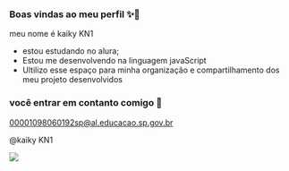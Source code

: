 ### Boas vindas ao meu perfil ✨🥇

meu nome é kaiky KN1

- estou estudando no alura;
- Estou me desenvolvendo na linguagem javaScript
- Ultilizo esse espaço para minha organização e compartilhamento dos meu projeto desenvolvidos

### você entrar em contanto comigo 📧

00001098060192sp@al.educacao.sp.gov.br

@kaiky KN1

![](https://media1.tenor.com/m/U1l0SRVPTkAAAAAd/endrick-palmeiras.gif)
